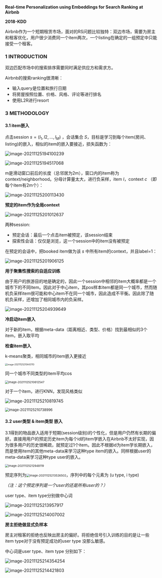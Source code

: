 **Real-time Personalization using Embeddings for Search Ranking at Airbnb**

**2018-KDD**

Airbnb作为一个短期租赁市场，面对的RS问题比较独特：双边市场，需要为房主和租客优化，用户很少消费同一个item两次，一个listing在确定的一组预定中只能接受一个租客。

### 1 INTRODUCTION

双边匹配市场中的搜索排序需要同时满足供应方和需求方。

Airbnb的搜索ranking很清晰：

- 输入query是位置和旅行日期
- 将房屋按照位置、价格、风格、评论等进行排名
- 使用L2R进行resort

### 3 METHODOLOGY

#### 3.1 item嵌入

点击session $s=(l_1,l2,...,l_M)$ ，会话集合 $S$，目标是学习到每个item(房间、listing)的嵌入，相似的item的嵌入要接近，损失函数为：

![image-20211125194100239](../images/image-20211125194100239.png)

![image-20211125194517068](../images/image-20211125194517068.png)

m是滑动窗口前后的长度（总邻居为2m），窗口内的item称为context/neighborhood。分母计算量太大，进行负采样，item $l$，context $c$ （即每个item有2m个）：

![image-20211125200113430](../images/image-20211125200113430.png)

**预定的item作为全局context**

![image-20211125201012637](../images/image-20211125201012637.png)

两种session:

- 预定会话：最后一个点击item被预定，该session结束
- 探索性会话：仅仅是浏览，这一个session中的item没有被预定

在预定的会话中，把booked item做为该 $s$ 中所有item的context，并且label=1：

![image-20211125201906125](../images/image-20211125201906125.png)

**用于聚集性搜索的自适应训练**

由于用户的旅游目的地是确定的，因此一个session中相邻的item大概率都是一个城市下的不同item。因此对于中心item，其pos样本item都是同一个城市，然而随机负采样item很可能和中心item不在同一个城市，因此造成不平衡。因此除了随机负采样，还增加了相同城市内的负采样。

![image-20211125204939649](../images/image-20211125204939649.png)

**冷启动item嵌入**

对于新的item，根据meta-data（距离相近、类型、价格）找到最相似的3个item，嵌入取平均

**检查item嵌入**

k-means聚类，相同城市的item嵌入更接近

<img src="../images/image-20211125210443110.png" alt="image-20211125210443110" style="zoom:50%;" />

同一个城市不同类型的item平均cos

<img src="../images/image-20211125210612547.png" alt="image-20211125210612547" style="zoom:67%;" />

对于一个item，进行KNN，发现风格类似

![image-20211125210819745](../images/image-20211125210819745.png)

<img src="../images/image-20211125210738996.png" alt="image-20211125210738996" style="zoom:80%;" />

#### 3.2 user类型 & item类型 嵌入

3.1得到的物品嵌入适用于短期(session级别)的个性化，但是用户仍然有长期的偏好。直接用用户的预定历史item为每个id的item学嵌入在Airbnb不太好实现，因为很多用户的历史很稀疏，就预定过1个item。因此不根据id为item学长期嵌入，而是使用item的其他meta-data来学习这种type item的嵌入。同样根据user的meta-data来学习这种type user的嵌入。

<img src="../images/image-20211125212948119.png" alt="image-20211125212948119" style="zoom:67%;" />

预定序列为<img src="../images/image-20211125213526502.png" alt="image-20211125213526502" style="zoom:67%;" />，序列中的每个元素为 (u type, i type)

*（注：这个预定序列是一个user的还是所有user的？）*

user type、item type分别做中心词

![image-20211125213957917](../images/image-20211125213957917.png)

![image-20211125214007002](../images/image-20211125214007002.png)

**房主拒绝做显式负样本**

房主对租客的拒绝也反映出房主的偏好。将拒绝信号引入训练的目的是让一些 item type对于没有预定成功的user type 没那么敏感。

中心词是user type、item type 分别如下：

![image-20211125214354254](../images/image-20211125214354254.png)

![image-20211125214421803](../images/image-20211125214421803.png)

